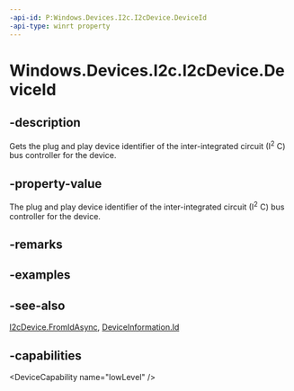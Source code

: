 ```yaml
---
-api-id: P:Windows.Devices.I2c.I2cDevice.DeviceId
-api-type: winrt property
---
```


<!-- Property syntax
public string DeviceId { get; }
-->

# Windows.Devices.I2c.I2cDevice.DeviceId

## -description
Gets the plug and play device identifier of the inter-integrated circuit (I<sup>2</sup> C) bus controller for the device.

## -property-value
The plug and play device identifier of the inter-integrated circuit (I<sup>2</sup> C) bus controller for the device.

## -remarks

## -examples

## -see-also
[I2cDevice.FromIdAsync](i2cdevice_fromidasync_1693757112.md), [DeviceInformation.Id](../windows.devices.enumeration/deviceinformation_id.md)

## -capabilities
&lt;DeviceCapability name="lowLevel" /&gt;
